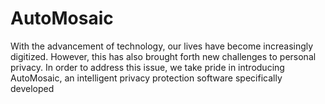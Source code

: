 # AutoMosaic
With the advancement of technology, our lives have become increasingly digitized. However, this has also brought forth new challenges to personal privacy. In order to address this issue, we take pride in introducing AutoMosaic, an intelligent privacy protection software specifically developed 
